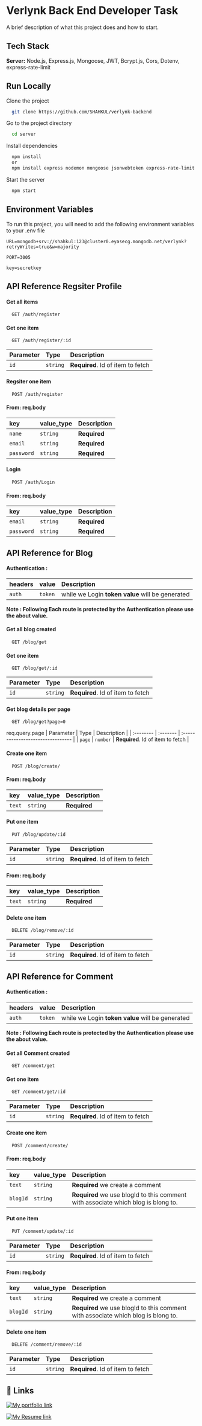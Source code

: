 
# Verlynk Back End Developer Task

A brief description of what this project does and how to start.


## Tech Stack


**Server:** Node.js, Express.js, Mongoose, JWT, Bcrypt.js, Cors, Dotenv, express-rate-limit





## Run Locally

Clone the project

```bash
  git clone https://github.com/SHAHKUL/verlynk-backend
```

Go to the project directory

```bash
  cd server
```

Install dependencies

```bash
  npm install 
  or
  npm install express nodemon mongoose jsonwebtoken express-rate-limit dotenv cors bcryptjs

```

Start the server

```bash
  npm start
```

## Environment Variables

To run this project, you will need to add the following environment variables to your .env file

`URL=mongodb+srv://shahkul:123@cluster0.eyasecg.mongodb.net/verlynk?retryWrites=true&w=majority`

`PORT=3005`

`key=secretkey`

## API Reference Regsiter Profile

#### Get all items

```http
  GET /auth/register
```


#### Get one item

```http
  GET /auth/register/:id
```

| Parameter | Type     | Description                       |
| :-------- | :------- | :-------------------------------- |
| `id`      | `string` | **Required**. Id of item to fetch |

#### Regsiter one item

```http
  POST /auth/register
```

#### From: req.body

| key | value_type     | Description                |
| :-------- | :------- | :------------------------- |
| `name` | `string` | **Required** |
| `email` | `string` | **Required** |
| `password` | `string` | **Required** |

#### Login 

```http
  POST /auth/Login
```

#### From: req.body

| key | value_type     | Description                |
| :-------- | :------- | :------------------------- |
| `email` | `string` | **Required** |
| `password` | `string` | **Required** |



## API Reference for Blog

#### Authentication :

| headers | value     | Description                       |
| :-------- | :------- | :-------------------------------- |
| `auth`      | `token` | while we Login **token value** will be generated

**Note : Following Each route is protected by the Authentication please use the about value.**
#### Get all blog created

```http
  GET /blog/get
```


#### Get one item

```http
  GET /blog/get/:id
```

| Parameter | Type     | Description                       |
| :-------- | :------- | :-------------------------------- |
| `id`      | `string` | **Required**. Id of item to fetch |

#### Get blog details per page

```http
  GET /blog/get?page=0
```
req.query.page
| Parameter | Type     | Description                       |
| :-------- | :------- | :-------------------------------- |
| `page`      | `number` | **Required**. Id of item to fetch |

#### Create one item

```http
  POST /blog/create/
```

#### From: req.body

| key | value_type     | Description                |
| :-------- | :------- | :------------------------- |
| `text` | `string` | **Required** |



#### Put one item

```http
  PUT /blog/update/:id
```

| Parameter | Type     | Description                       |
| :-------- | :------- | :-------------------------------- |
| `id`      | `string` | **Required**. Id of item to fetch |


#### From: req.body

| key | value_type     | Description                |
| :-------- | :------- | :------------------------- |
| `text` | `string` | **Required** |

#### Delete one item

```http
  DELETE /blog/remove/:id
```

| Parameter | Type     | Description                       |
| :-------- | :------- | :-------------------------------- |
| `id`      | `string` | **Required**. Id of item to fetch |

## API Reference for Comment

#### Authentication :

| headers | value     | Description                       |
| :-------- | :------- | :-------------------------------- |
| `auth`      | `token` | while we Login **token value** will be generated

**Note : Following Each route is protected by the Authentication please use the about value.**
#### Get all Comment created

```http
  GET /comment/get
```


#### Get one item

```http
  GET /comment/get/:id
```

| Parameter | Type     | Description                       |
| :-------- | :------- | :-------------------------------- |
| `id`      | `string` | **Required**. Id of item to fetch |



#### Create one item

```http
  POST /comment/create/
```

#### From: req.body

| key | value_type     | Description                |
| :-------- | :------- | :------------------------- |
| `text` | `string` | **Required** we create a comment |
| `blogId` | `string` | **Required** we use blogId to this comment with associate  which blog is blong to. |


#### Put one item

```http
  PUT /comment/update/:id
```

| Parameter | Type     | Description                       |
| :-------- | :------- | :-------------------------------- |
| `id`      | `string` | **Required**. Id of item to fetch |

#### From: req.body

| key | value_type     | Description                |
| :-------- | :------- | :------------------------- |
| `text` | `string` | **Required** we create a comment |
| `blogId` | `string` | **Required** we use blogId to this comment with associate  which blog is blong to. |

#### Delete one item

```http
  DELETE /comment/remove/:id
```

| Parameter | Type     | Description                       |
| :-------- | :------- | :-------------------------------- |
| `id`      | `string` | **Required**. Id of item to fetch |





## 🔗 Links
[![My portfolio link](https://img.shields.io/badge/my_portfolio-000?style=for-the-badge&logo=ko-fi&logoColor=white)](https://subtle-mochi-92a5d5.netlify.app/)

[![My Resume link]()](https://drive.google.com/file/d/1lEo5qxiK03MLWB7iugEKrnURg-kz5iLf/view?usp=drive_link)
